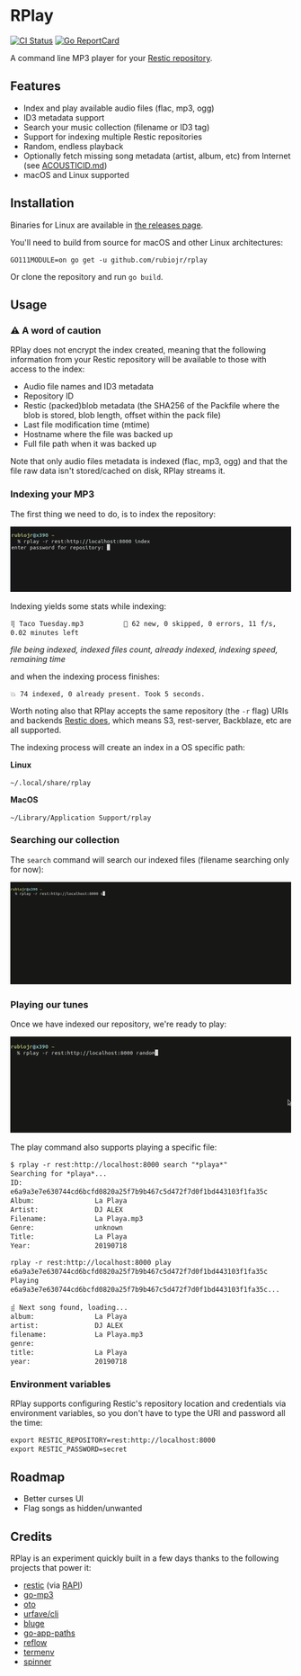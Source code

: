 # RPlay

[![CI Status](https://github.com/rubiojr/rplay/workflows/ci/badge.svg)](https://github.com/rubiojr/rplay/actions)
[![Go ReportCard](http://goreportcard.com/badge/rubiojr/rplay)](http://goreportcard.com/report/rubiojr/rplay)

A command line MP3 player for your [Restic repository](https://restic.net).

## Features

* Index and play available audio files (flac, mp3, ogg)
* ID3 metadata support
* Search your music collection (filename or ID3 tag)
* Support for indexing multiple Restic repositories
* Random, endless playback
* Optionally fetch missing song metadata (artist, album, etc) from Internet (see [ACOUSTICID.md](docs/ACOUSTICID.md))
* macOS and Linux supported

## Installation

Binaries for Linux are available in [the releases page](https://github.com/rubiojr/rplay/releases/latest).

You'll need to build from source for macOS and other Linux architectures:

```
GO111MODULE=on go get -u github.com/rubiojr/rplay
```

Or clone the repository and run `go build`.

## Usage

### ⚠️ A word of caution

RPlay does not encrypt the index created, meaning that the following information from your Restic repository will be available to those with access to the index:

* Audio file names and ID3 metadata
* Repository ID
* Restic (packed)blob metadata (the SHA256 of the Packfile where the blob is stored, blob length, offset within the pack file)
* Last file modification time (mtime)
* Hostname where the file was backed up
* Full file path when it was backed up

Note that only audio files metadata is indexed (flac, mp3, ogg) and that the file raw data isn't stored/cached on disk, RPlay streams it.

### Indexing your MP3

The first thing we need to do, is to index the repository:

![](docs/images/rplay-index.gif)

Indexing yields some stats while indexing:

```
⢿ Taco Tuesday.mp3          🎯 62 new, 0 skipped, 0 errors, 11 f/s, 0.02 minutes left
```

_file being indexed, indexed files count, already indexed, indexing speed, remaining time_

and when the indexing process finishes:

```
💥 74 indexed, 0 already present. Took 5 seconds.
```

Worth noting also that RPlay accepts the same repository (the `-r` flag) URIs and backends [Restic does](https://restic.readthedocs.io/en/stable/030_preparing_a_new_repo.html), which means S3, rest-server, Backblaze, etc are all supported.

The indexing process will create an index in a OS specific path:

**Linux**

`~/.local/share/rplay`

**MacOS**

`~/Library/Application Support/rplay`

### Searching our collection

The `search` command will search our indexed files (filename searching only for now):

![](docs/images/rplay-search.gif)

### Playing our tunes

Once we have indexed our repository, we're ready to play:

![](docs/images/rplay-random.gif)

The play command also supports playing a specific file:

```
$ rplay -r rest:http://localhost:8000 search "*playa*"
Searching for *playa*...
ID:                  e6a9a3e7e630744cd6bcfd0820a25f7b9b467c5d472f7d0f1bd443103f1fa35c
Album:               La Playa
Artist:              DJ ALEX
Filename:            La Playa.mp3
Genre:               unknown
Title:               La Playa
Year:                20190718
```

```
rplay -r rest:http://localhost:8000 play e6a9a3e7e630744cd6bcfd0820a25f7b9b467c5d472f7d0f1bd443103f1fa35c
Playing e6a9a3e7e630744cd6bcfd0820a25f7b9b467c5d472f7d0f1bd443103f1fa35c...

⣾ Next song found, loading...
album:               La Playa
artist:              DJ ALEX
filename:            La Playa.mp3
genre:
title:               La Playa
year:                20190718
```

### Environment variables

RPlay supports configuring Restic's repository location and credentials via environment variables, so you don't have to type the URI and password all the time:

```
export RESTIC_REPOSITORY=rest:http://localhost:8000
export RESTIC_PASSWORD=secret
```

## Roadmap

* Better curses UI
* Flag songs as hidden/unwanted

## Credits

RPlay is an experiment quickly built in a few days thanks to the following projects that power it:

* [restic](https://restic.net) (via [RAPI](https://github.com/rubiojr/rapi))
* [go-mp3](https://github.com/hajimehoshi/go-mp3)
* [oto](https://github.com/hajimehoshi/oto)
* [urfave/cli](https://github.com/urfave/cli)
* [bluge](https://github.com/blugelabs/bluge)
* [go-app-paths](https://github.com/muesli/go-app-paths)
* [reflow](https://github.com/muesli/reflow)
* [termenv](https://github.com/muesli/termenv)
* [spinner](https://github.com/briandowns/spinner)
